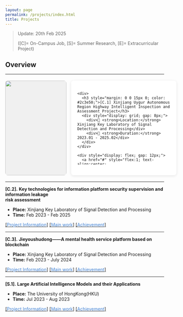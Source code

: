 ```yaml
---
layout: page
permalink: /projects/index.html
title: Projects
---
```


> Update: 20th Feb 2025
> 
> ([C]= On-Campus Job, [S]= Summer Research, [E]= Extracurricular Project)
<!-- **3** Completed On-Campus Research Projects, **1** Completed Summer Research Project -->
 
## Overview   
<!--
<img src="https://zhangtianze.com/images/Project01.jpg" align="left">
**[C.1].** **Xinjiang Uygur Autonomous Region Highway Intelligent Inspection and Assessment Project**

- **Place:** Xinjiang Key Laboratory of Signal Detection and Processing
- **Time:** Jan 2023 - Feb 2025

**level:** Provincial and ministerial level
- **Instructor:** **Gang Shi**(Participate)


[[<font color='#4282D3'>Project Information</font>]](https://zhangtianze.com/contributions1) [[<font color='#4282D3'>Main work</font>]](https://zhangtianze.com/contributions1) [[<font color='#4282D3'>Achievement</font>]](https://zhangtianze.com/contributions1)

-->

---

<div style="display: flex; 
           height: 300px; 
           margin: 20px 0;
           gap: 15px;">

  <!-- 图片容器（严格40%） -->
  <div style="flex: 0 0 calc(40% - 8px);
            position: relative;
            background: #f0f0f0;
            border-radius: 8px;
            overflow: hidden;">
    <img src="https://zhangtianze.com/images/Project01.jpg" 
         style="width: 100%;
                height: 100%;
                object-fit: cover;">
  </div>

  <!-- 文字容器（严格60%） -->
  <div style="flex: 0 0 calc(60% - 8px);
            padding: 20px;
            background: #fff;
            border-radius: 8px;
            box-shadow: 0 2px 8px rgba(0,0,0,0.1);
            display: flex;
            flex-direction: column;
            justify-content: space-between;">
    
    <div>
      <h3 style="margin: 0 0 15px 0; color: #2c3e50;">[C.1] Xinjiang Uygur Autonomous Region Highway Intelligent Inspection and Assessment Project</h3>
      <div style="display: grid; gap: 8px;">
        <div>📍 <strong>Location:</strong> Xinjiang Key Laboratory of Signal Detection and Processing</div>
        <div>📅 <strong>Duration:</strong> 2023.01 - 2025.02</div>
      </div>
    </div>

    <div style="display: flex; gap: 12px;">
      <a href="#" style="flex:1; text-align:center; 
                      background: #4282D3;
                      color: white;
                      padding: 10px;
                      border-radius: 6px;
                      text-decoration: none;">
        Project Details
      </a>
      <a href="#" style="flex:1; text-align:center;
                      border: 2px solid #4282D3;
                      color: #4282D3;
                      padding: 10px;
                      border-radius: 6px;
                      text-decoration: none;">
        Main Works
      </a>
      <a href="#" style="flex:1; text-align:center;
                      border: 2px solid #4282D3;
                      color: #4282D3;
                      padding: 10px;
                      border-radius: 6px;
                      text-decoration: none;">
        Achievements
      </a>
    </div>

  </div>
</div>

---

**[C.2].** **Key technologies for information platform security supervision and information leakage <br>risk assessment**

- **Place:** Xinjiang Key Laboratory of Signal Detection and Processing
- **Time:** Feb 2023 - Feb 2025

<!-- - **level:** Provincial and ministerial level
- **Instructor:** **Gang Shi**(Participate)<br>
-->

[[<font color='#4282D3'>Project Information</font>]](https://zhangtianze.com/contributions2) [[<font color='#4282D3'>Main work</font>]](https://zhangtianze.com/contributions2) [[<font color='#4282D3'>Achievement</font>]](https://zhangtianze.com/contributions2)
  
---

**[C.3].** **Jieyoushudong——A mental health service platform based on blockchain**

- **Place:** Xinjiang Key Laboratory of Signal Detection and Processing
- **Time:** Feb 2023 - July 2024

<!-- - **level:** National College Student Innovation and Entrepreneurship Program
- **Instructor:** **Gang Shi** 、**Xiaoli Wang**(Student Responsible Person)<br>
-->

[[<font color='#4282D3'>Project Information</font>]](https://zhangtianze.com/contributions3) [[<font color='#4282D3'>Main work</font>]](https://zhangtianze.com/contributions3) [[<font color='#4282D3'>Achievement</font>]](https://zhangtianze.com/contributions3)

---

**[S.1].** **Large Artificial Intelligence Models and their Applications**

- **Place:** The University of HongKong(HKU)
- **Time:** Jul 2023 - Aug 2023

<!-- - **level:** School Level
- **Instructor:** **Heming Cui**(Participate)<br>
-->

[[<font color='#4282D3'>Project Information</font>]](https://zhangtianze.com/contributions4) [[<font color='#4282D3'>Main work</font>]](https://zhangtianze.com/contributions4) [[<font color='#4282D3'>Achievement</font>]](https://zhangtianze.com/contributions4)


